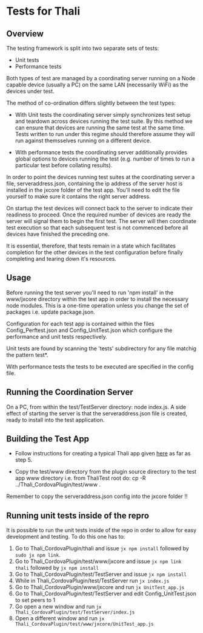 # Tests for Thali

## Overview

The testing framework is split into two separate sets of tests:
- Unit tests
- Performance tests

Both types of test are managed by a coordinating server running on a Node capable device (usually a PC) on the same LAN
(necessarily WiFi) as the devices under test.

The method of co-ordination differs slightly between the test types:

- With Unit tests the coordinating server simply synchronizes test setup and teardown across devices running the test suite. By this method we can ensure that devices are running the same test at the same time. Tests written to run under this regime should therefore assume they will run against themsselves running on a different device. 

- With performance tests the coordinating server additionally provides global options to devices running the test (e.g. number of times to run a particular test before collating results).

In order to point the devices running test suites at the coordinating server a file, serveraddress.json, containing the ip address of the server host is installed in the jxcore folder of the test app. You'll need to edit the file yourself to make sure it contains the right server address.

On startup the test devices will connect back to the server to indicate their readiness to proceed. Once the required number of devices are ready the server will signal them to begin the first test. The server will then coordinate test execution so that each subsequent test is not commenced before all devices have finished the preceding one.

It is essential, therefore, that tests remain in a state which facilitates completion for the other devices in the test configuration before finally completing and tearing down it's resources.

## Usage

Before running the test server you'll need to run 'npm install' in the www/jxcore directory within the test app in 
order to install the necessary node modules. This is a one-time operation unless you change the set of packages i.e. 
update package.json. 

Configuration for each test app is contained within the files Config\_Perftest.json and Config\_UnitTest.json which 
configure the performance and unit tests respectively.

Unit tests are found by scanning the 'tests' subdirectory for any file matchig the pattern test\*.

With performance tests the tests to be executed are specified in the config file.

## Running the Coordination Server

On a PC, from within the test/TestServer directory: node index.js. A side effect of starting the server is that the 
serveraddress.json file is created, ready to install into the test application.

## Building the Test App

- Follow instructions for creating a typical Thali app given [here](https://github.com/thaliproject/Thali_CordovaPlugin/blob/master/readme.md#getting-started) as far as step 5.

- Copy the test/www directory from the plugin source directory to the test app www directory i.e. from ThaliTest root do: 
  cp -R ../Thali\_CordovaPlugin/test/www .

Remember to copy the serveraddress.json config into the jxcore folder !!

## Running unit tests inside of the repro
It is possible to run the unit tests inside of the repo in order to allow for easy development and testing. To do
this one has to:

1. Go to Thali_CordovaPlugin/thali and issue `jx npm install` followed by `sudo jx npm link`.
2. Go to Thali_CordovaPlugin/test/www/jxcore and issue `jx npm link thali` followed by `jx npm install`
3. Go to Thali_CordovaPlugin/test/TestServer and issue `jx npm install`
4. While in Thali_CordovaPlugin/test/TestServer run `jx index.js`
5. Go to Thali_CordovaPlugin/www/jxcore and run `jx UnitTest_app.js`
6. Go to Thali_CordovaPlugin/test/TestServer and edit Config_UnitTest.json to set peers to 1
7. Go open a new window and run `jx Thali_CordovaPlugin/test/TestServer/index.js`
8. Open a different window and run `jx Thali_CordovaPlugin/test/www/jxcore/UnitTest_app.js`